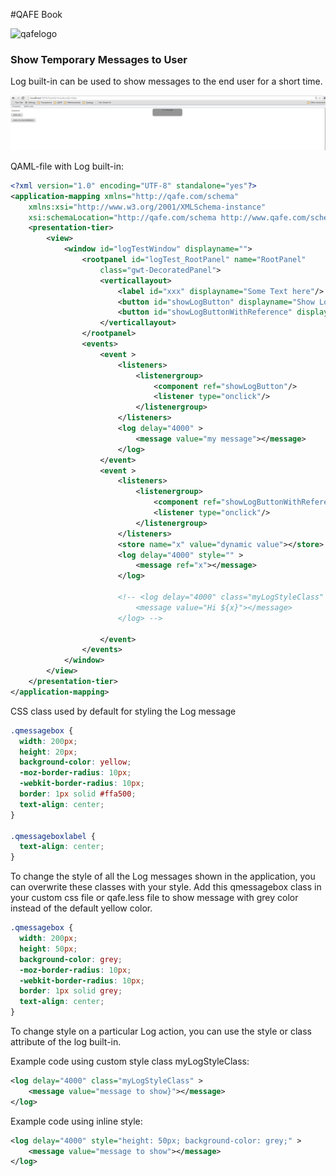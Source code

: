 #QAFE Book

![qafelogo](http://www.qafe.com/wp-content/themes/qafe2013/img/logo.png)

### Show Temporary Messages to User

Log built-in can be used to show messages to the end user for a short time.

![logexample](./assets/images/logMessageExample.png)

QAML-file with Log built-in:
```xml
<?xml version="1.0" encoding="UTF-8" standalone="yes"?>
<application-mapping xmlns="http://qafe.com/schema"
	xmlns:xsi="http://www.w3.org/2001/XMLSchema-instance"
	xsi:schemaLocation="http://qafe.com/schema http://www.qafe.com/schema/application-mapping.xsd">
	<presentation-tier>
		<view>
			<window id="logTestWindow" displayname="">
				<rootpanel id="logTest_RootPanel" name="RootPanel"
					class="gwt-DecoratedPanel">
					<verticallayout>
						<label id="xxx" displayname="Some Text here"/>
						<button id="showLogButton" displayname="Show Log"/>
						<button id="showLogButtonWithReference" displayname="Show Log Using Reference"/>
					</verticallayout>
				</rootpanel>
				<events>
					<event >
						<listeners>
							<listenergroup>
								<component ref="showLogButton"/>
								<listener type="onclick"/>
							</listenergroup>
						</listeners>
						<log delay="4000" >
							<message value="my message"></message>
						</log>
					</event>
					<event >
						<listeners>
							<listenergroup>
								<component ref="showLogButtonWithReference"/>
								<listener type="onclick"/>
							</listenergroup>
						</listeners>
						<store name="x" value="dynamic value"></store>
						<log delay="4000" style="" >
							<message ref="x"></message>
						</log>

						<!-- <log delay="4000" class="myLogStyleClass" >
							<message value="Hi ${x}"></message>
						</log> -->

					</event>
				</events>
			</window>
		</view>
	</presentation-tier>
</application-mapping>

```

CSS class used by default for styling the Log message
```css
.qmessagebox {
  width: 200px;
  height: 20px;
  background-color: yellow;
  -moz-border-radius: 10px;
  -webkit-border-radius: 10px;
  border: 1px solid #ffa500;
  text-align: center;
}

.qmessageboxlabel {
  text-align: center;
}
```

To change the style of all the Log messages shown in the application, you can overwrite these classes with your style.
Add this qmessagebox class in your custom css file or qafe.less file to show message with grey color instead of the default yellow color.

```css
.qmessagebox {
  width: 200px;
  height: 50px;
  background-color: grey;
  -moz-border-radius: 10px;
  -webkit-border-radius: 10px;
  border: 1px solid grey;
  text-align: center;
}

```

To change style on a particular Log action, you can use the style or class attribute of the log built-in.

Example code using custom style class myLogStyleClass:
```xml
<log delay="4000" class="myLogStyleClass" >
	<message value="message to show}"></message>
</log>
```

Example code using inline style:
```xml
<log delay="4000" style="height: 50px; background-color: grey;" >
	<message value="message to show"></message>
</log>
```
